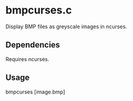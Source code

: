 bmpcurses.c
===========

Display BMP files as greyscale images in ncurses.

## Dependencies
Requires ncurses.

## Usage
bmpcurses [image.bmp]
